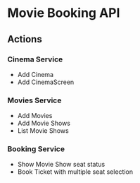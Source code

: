 # Movie Booking API

## Actions

### Cinema Service
* Add Cinema
* Add CinemaScreen

### Movies Service
* Add Movies
* Add Movie Shows
* List Movie Shows

###  Booking Service
* Show Movie Show seat status
* Book Ticket with multiple seat selection
